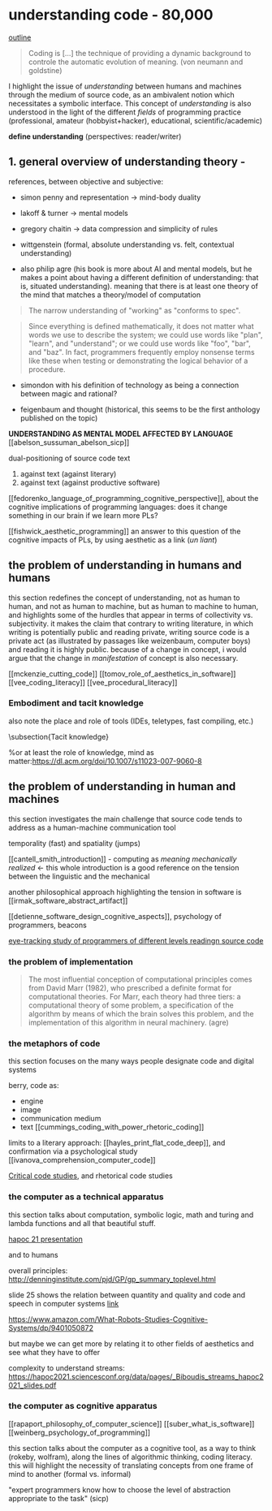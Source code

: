 # understanding code - 80,000

[outline](./outline.md)

> Coding is [...] the technique of providing a dynamic background to controle the automatic evolution of meaning. (von neumann and goldstine)

I highlight the issue of *understanding* between humans and machines through the medium of source code, as an ambivalent notion which necessitates a symbolic interface. This concept of *understanding* is also understood in the light of the different *fields* of programming practice (professional, amateur (hobbyist+hacker), educational, scientific/academic)

__define understanding__ (perspectives: reader/writer)

## 1. general overview of understanding theory - 

references, between objective and subjective:
- simon penny and representation -> mind-body duality
- lakoff & turner -> mental models
- gregory chaitin -> data compression and simplicity of rules
- wittgenstein (formal, absolute understanding vs. felt, contextual understanding)

- also philip agre (his book is more about AI and mental models, but he makes a point about having a different definition of understanding: that is, situated understanding). meaning that there is at least one theory of the mind that matches a theory/model of computation

> The narrow understanding of "working" as "conforms to spec".

> Since everything is defined mathematically, it does not matter what words we use to describe the system; we could use words like "plan", "learn", and "understand"; or we could use words like "foo", "bar", and "baz". In fact, programmers frequently employ nonsense terms like these when testing or demonstrating the logical behavior of a procedure. 

- simondon with his definition of technology as being a connection between magic and rational?

- feigenbaum and thought (historical, this seems to be the first anthology published on the topic)

**UNDERSTANDING AS MENTAL MODEL AFFECTED BY LANGUAGE** [[abelson_sussuman_abelson_sicp]] 

dual-positioning of source code text
1. against text (against literary)
2. against text (against productive software)

[[fedorenko_language_of_programming_cognitive_perspective]], about the cognitive implications of programming languages: does it change something in our brain if we learn more PLs?

[[fishwick_aesthetic_programming]] an answer to this question of the cognitive impacts of PLs, by using aesthetic as a link (_un liant_)

## the problem of understanding in humans and humans

this section redefines the concept of understanding, not as human to human, and not as human to machine, but as human to machine to human, and highlights some of the hurdles that appear in terms of collectivity vs. subjectivity. it makes the claim that contrary to writing literature, in which writing is potentially public and reading private, writing source code is a private act (as illustrated by passages like weizenbaum, computer boys) and reading it is highly public. because of a change in concept, i would argue that the change in *manifestation* of concept is also necessary.

[[mckenzie_cutting_code]]
[[tomov_role_of_aesthetics_in_software]]
[[vee_coding_literacy]]
[[vee_procedural_literacy]]

### Embodiment and tacit knowledge

also note the place and role of tools (IDEs, teletypes, fast compiling, etc.)

\subsection{Tacit knowledge}

%or at least the role of knowledge, mind as matter:https://dl.acm.org/doi/10.1007/s11023-007-9060-8

## the problem of understanding in human and machines

this section investigates the main challenge that source code tends to address as a human-machine communication tool

temporality (fast) and spatiality (jumps)

[[cantell_smith_introduction]] - computing as _meaning mechanically realized_ <- this whole introduction is a good reference on the tension between the linguistic and the mechanical

another philosophical approach highlighting the tension in software is [[irmak_software_abstract_artifact]]

[[detienne_software_design_cognitive_aspects]], psychology of programmers, beacons

[eye-tracking study of programmers of different levels readingn source code](https://dl.acm.org/doi/10.1145/3387904.3389279)

### the problem of implementation

> The most influential conception of computational principles comes from David Marr (1982), who prescribed a definite format for computational theories. For Marr, each theory had three tiers: a computational theory of some problem, a specification of the algorithm by means of which the brain solves this problem, and the implementation of this algorithm in neural machinery. (agre)

### the metaphors of code

this section focuses on the many ways people designate code and digital systems

berry, code as:
- engine
- image
- communication medium
- text [[cummings_coding_with_power_rhetoric_coding]]

limits to a literary approach: [[hayles_print_flat_code_deep]], and confirmation via a psychological study [[ivanova_comprehension_computer_code]]

[Critical code studies](../readings/notes/critical_code_studies.md), and rhetorical code studies

### the computer as a technical apparatus

this section talks about computation, symbolic logic, math and turing and lambda functions and all that beautiful stuff.

[hapoc 21 presentation](https://hapoc2021.sciencesconf.org/data/pages/_Toscano_Intentionalities_of_code_presentation.pdf)

and to humans

overall principles: http://denninginstitute.com/pjd/GP/gp_summary_toplevel.html

slide 25 shows the relation between quantity and quality and code and speech in computer systems [link](https://hapoc2021.sciencesconf.org/data/pages/_Hildebrandt_written_and_coded_speech_acts.pdf)

https://www.amazon.com/What-Robots-Studies-Cognitive-Systems/dp/9401050872

but maybe we can get more by relating it to other fields of aesthetics and see what they have to offer

complexity to understand streams: https://hapoc2021.sciencesconf.org/data/pages/_Biboudis_streams_hapoc2021_slides.pdf

### the computer as cognitive apparatus

[[rapaport_philosophy_of_computer_science]]
[[suber_what_is_software]]
[[weinberg_psychology_of_programming]]

this section talks about the computer as a cognitive tool, as a way to think (rokeby, wolfram), along the lines of algorithmic thinking, coding literacy. this will highlight the necessity of translating concepts from one frame of mind to another (formal vs. informal)

"expert programmers know how to choose the level of abstraction appropriate to the task" (sicp)